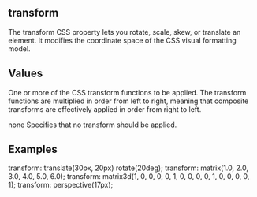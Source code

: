 ## transform

The transform CSS property lets you rotate, scale, skew, or translate an element. It modifies the coordinate space of the CSS visual formatting model.


## Values

<transform-function>
One or more of the CSS transform functions to be applied. The transform functions are multiplied in order from left to right, meaning that composite transforms are effectively applied in order from right to left.

none
Specifies that no transform should be applied.


## Examples

transform: translate(30px, 20px) rotate(20deg);
transform: matrix(1.0, 2.0, 3.0, 4.0, 5.0, 6.0);
transform: matrix3d(1, 0, 0, 0, 0, 1, 0, 0, 0, 0, 1, 0, 0, 0, 0, 1);
transform: perspective(17px);